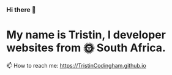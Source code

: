 ### Hi there 👋

# My name is Tristin, I developer websites from 🌞 South Africa.

📫 How to reach me: https://TristinCodingham.github.io

<!--
**TristinCodingham/TristinCodingham** is a ✨ _special_ ✨ repository because its `README.md` (this file) appears on your GitHub profile.

Here are some ideas to get you started:

- 🔭 I’m currently working on ...
- 🌱 I’m currently learning ...
- 👯 I’m looking to collaborate on ...
- 🤔 I’m looking for help with ...
- 💬 Ask me about ...
- 📫 How to reach me: ...
- 😄 Pronouns: ...
- ⚡ Fun fact: ...
-->
